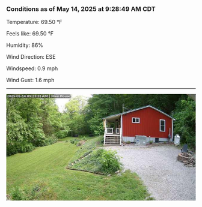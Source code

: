 ### Conditions as of May 14, 2025 at 9:28:49 AM CDT 

Temperature: 69.50 &deg;F

Feels like: 69.50 &deg;F

Humidity: 86%

Wind Direction: ESE

Windspeed: 0.9 mph

Wind Gust: 1.6 mph

---

<img src="./images/latest.jpeg"/>

